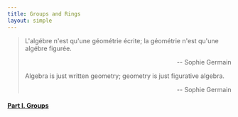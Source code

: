 ```yaml
---
title: Groups and Rings
layout: simple
---
```


> L'algébre n'est qu'une géométrie écrite; la géométrie n'est qu'une algébre figurée.
>
> <p align="right">-- Sophie Germain</p>
>
> Algebra is just written geometry;
geometry is just figurative algebra.
>
> <p align="right">-- Sophie Germain</p>


#### [Part I. Groups](/study/Imperial_mathematics/year_2/Groups_and_Rings/Part_1_Groups/main)